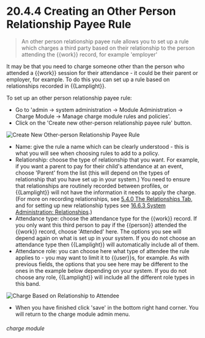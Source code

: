 # 20.4.4 Creating an Other Person Relationship Payee Rule

> An other person relationship payee rule allows you to set up a rule which charges a third party based on their relationship to the person attending the {{work}} record, for example 'employer'

It may be that you need to charge someone other than the person who attended a {{work}} session for their attendance - it could be their parent or employer, for example. To do this you can set up a rule based on relationships recorded in {{Lamplight}}.

To set up an other person relationship payee rule:

- Go to 'admin -> system administration -> Module Administration -> Charge Module -> Manage charge module rules and policies'.
- Click on the 'Create new other-person relationship payee rule' button.

![Create New Other-person Relationship Payee Rule](20.4.4a.png)

- Name: give the rule a name which can be clearly understood - this is what you will see when choosing rules to add to a policy.
- Relationship: choose the type of relationship that you want. For example, if you want a parent to pay for their child's attendance at an event, choose 'Parent' from the list (this will depend on the types of relationship that you have set up in your system.) You need to ensure that relationships are routinely recorded between profiles, or {{Lamplight}} will not have the information it needs to apply the charge. (For more on recording relationships, see [5.4.0 The Relationships Tab](/help/index/p/5.4.0), and for setting up new relationship types see [16.6.3 System Administration: Relationships](/help/index/p/16.6.3).)
- Attendance type: choose the attendance type for the {{work}} record. If you only want this third person to pay if the {{person}} attended the {{work}} record, choose 'Attended' here. The options you see will depend again on what is set up in your system. If you do not choose an attendance type then {{Lamplight}} will automatically include all of them.
- Attendance role: you can choose here what type of attendee the rule applies to - you may want to limit it to {{user}}s, for example. As with previous fields, the options that you see here may be different to the ones in the example below depending on your system. If you do not choose any role, {{Lamplight}} will include all the different role types in this band.

![Charge Based on Relationship to Attendee](20.4.4b.png)

- When you have finished click 'save' in the bottom right hand corner. You will return to the charge module admin menu. 


###### charge module
